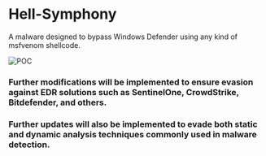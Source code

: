 # Hell-Symphony
A malware designed to bypass Windows Defender using any kind of msfvenom shellcode.

![POC](https://github.com/user-attachments/assets/58f608f3-4fcd-4447-b395-519ba50ada59)


### Further modifications will be implemented to ensure evasion against EDR solutions such as SentinelOne, CrowdStrike, Bitdefender, and others.
### Further updates will also be implemented to evade both static and dynamic analysis techniques commonly used in malware detection.
    
